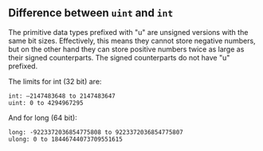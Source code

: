 ## Difference between `uint` and `int`

The primitive data types prefixed with "u" are unsigned versions with the same bit sizes. Effectively, this means they cannot store negative numbers, but on the other hand they can store positive numbers twice as large as their signed counterparts. The signed counterparts do not have "u" prefixed.

The limits for int (32 bit) are:

```
int: –2147483648 to 2147483647
uint: 0 to 4294967295
```
And for long (64 bit):

```
long: -9223372036854775808 to 9223372036854775807
ulong: 0 to 18446744073709551615
```